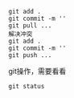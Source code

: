 ```
git add .
git commit -m ''
git pull ...
解决冲突
git add .
git commit -m ''
git push ...
```

git操作，需要看看 

```
git status
```

